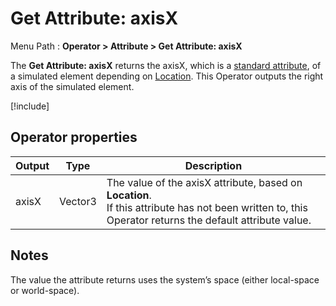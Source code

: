 # Get Attribute: axisX

Menu Path : **Operator > Attribute > Get Attribute: axisX**

The **Get Attribute: axisX** returns the axisX, which is a [standard attribute](Reference-Attributes.md), of a simulated element depending on [Location](Attributes.md#attribute-locations). This Operator outputs the right axis of the simulated element.

[!include[](Snippets/Operator-GetAttributeOperatorSettings.md)]

## Operator properties

| **Output** | **Type** | **Description**                                              |
| ---------- | -------- | ------------------------------------------------------------ |
| axisX      | Vector3  | The value of the axisX attribute, based on **Location**.<br/>If this attribute has not been written to, this Operator returns the default attribute value. |

## Notes

The value the attribute returns uses the system’s space (either local-space or world-space).